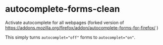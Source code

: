 # autocomplete-forms-clean
Activate autocomplete for all webpages (forked version of https://addons.mozilla.org/firefox/addon/autocomplete-forms-for-firefox/ )

This simply turns `autocomplet="off"` forms to `autocomplet="on"`.
